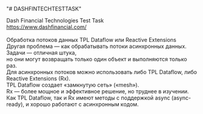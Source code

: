 "# DASHFINTECHTESTTASK" 

Dash Financial Technologies Test Task<br>
https://www.dashfinancial.com/<br>
<br>
Обработка потоков данных	TPL Dataflow или Reactive Extensions<br>
Другая проблема — как обрабатывать потоки асинхронных данных. Задачи — отличная штука,<br> 
но они могут возвращать только один объект и выполняются только раз.<br> 
Для асинхронных потоков можно использовать либо TPL Dataflow, либо Reactive Extensions (Rx).<br> 
TPL Dataflow создает «замкнутую сеть» («mesh»).<br> 
Rx — более мощное и эффективное решение, но труднее в изучении.<br> 
Как TPL Dataflow, так и Rx имеют методы с поддержкой async (async-ready), и хорошо работают с асинхронным кодом.<br>
